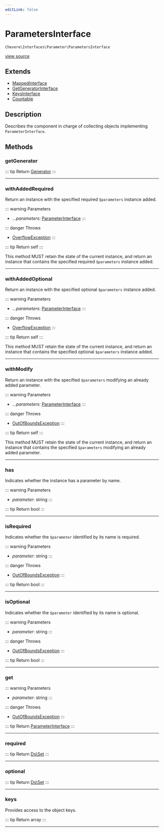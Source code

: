 ```yaml
---
editLink: false
---
```


# ParametersInterface

`Chevere\Interfaces\Parameter\ParametersInterface`

[view source](https://github.com/chevere/chevere/blob/master/src/Chevere/Interfaces/Parameter/ParametersInterface.php)

## Extends

- [MappedInterface](../DataStructure/MappedInterface.md)
- [GetGeneratorInterface](../DataStructure/GetGeneratorInterface.md)
- [KeysInterface](../DataStructure/KeysInterface.md)
- [Countable](https://www.php.net/manual/class.countable)

## Description

Describes the component in charge of collecting objects implementing `ParameterInterface`.

## Methods

### getGenerator

::: tip Return
[Generator](https://www.php.net/manual/class.generator)
:::

---

### withAddedRequired

Return an instance with the specified required `$parameters` instance added.

::: warning Parameters
- *...parameters*: [ParameterInterface](./ParameterInterface.md)
:::

::: danger Throws
- [OverflowException](../../Exceptions/Core/OverflowException.md) 
:::

::: tip Return
self
:::

This method MUST retain the state of the current instance, and return
an instance that contains the specified required `$parameters` instance added.

---

### withAddedOptional

Return an instance with the specified optional `$parameters` instance added.

::: warning Parameters
- *...parameters*: [ParameterInterface](./ParameterInterface.md)
:::

::: danger Throws
- [OverflowException](../../Exceptions/Core/OverflowException.md) 
:::

::: tip Return
self
:::

This method MUST retain the state of the current instance, and return
an instance that contains the specified optional `$parameters` instance added.

---

### withModify

Return an instance with the specified `$parameters` modifying an already added parameter.

::: warning Parameters
- *...parameters*: [ParameterInterface](./ParameterInterface.md)
:::

::: danger Throws
- [OutOfBoundsException](../../Exceptions/Core/OutOfBoundsException.md) 
:::

::: tip Return
self
:::

This method MUST retain the state of the current instance, and return
an instance that contains the specified `$parameters` modifying an already added parameter.

---

### has

Indicates whether the instance has a parameter by name.

::: warning Parameters
- *parameter*: string
:::

::: tip Return
bool
:::

---

### isRequired

Indicates whether the `$parameter` identified by its name is required.

::: warning Parameters
- *parameter*: string
:::

::: danger Throws
- [OutOfBoundsException](../../Exceptions/Core/OutOfBoundsException.md) 
:::

::: tip Return
bool
:::

---

### isOptional

Indicates whether the `$parameter` identified by its name is optional.

::: warning Parameters
- *parameter*: string
:::

::: danger Throws
- [OutOfBoundsException](../../Exceptions/Core/OutOfBoundsException.md) 
:::

::: tip Return
bool
:::

---

### get

::: warning Parameters
- *parameter*: string
:::

::: danger Throws
- [OutOfBoundsException](../../Exceptions/Core/OutOfBoundsException.md) 
:::

::: tip Return
[ParameterInterface](./ParameterInterface.md)
:::

---

### required

::: tip Return
[Ds\Set](https://www.php.net/manual/class.ds\set)
:::

---

### optional

::: tip Return
[Ds\Set](https://www.php.net/manual/class.ds\set)
:::

---

### keys

Provides access to the object keys.

::: tip Return
array
:::

---
